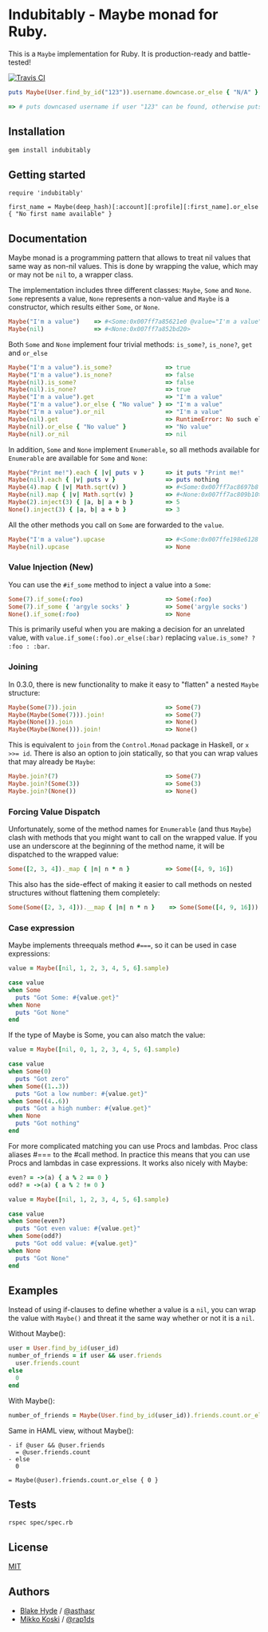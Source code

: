 # Indubitably - Maybe monad for Ruby.

This is a `Maybe` implementation for Ruby. It is production-ready and battle-tested!

[![Travis CI](https://travis-ci.org/asthasr/ruby-indubitably.svg?branch=master)](https://travis-ci.org/asthasr/ruby-indubitably)

```ruby
puts Maybe(User.find_by_id("123")).username.downcase.or_else { "N/A" }

=> # puts downcased username if user "123" can be found, otherwise puts "N/A"
```

## Installation

```ruby
gem install indubitably
```

## Getting started

```
require 'indubitably'

first_name = Maybe(deep_hash)[:account][:profile][:first_name].or_else { "No first name available" }
```

## Documentation

Maybe monad is a programming pattern that allows to treat nil values that same way as non-nil values. This is done by wrapping the value, which may or may not be `nil` to, a wrapper class.

The implementation includes three different classes: `Maybe`, `Some` and `None`. `Some` represents a value, `None` represents a non-value and `Maybe` is a constructor, which results either `Some`, or `None`.

```ruby
Maybe("I'm a value")    => #<Some:0x007ff7a85621e0 @value="I'm a value">
Maybe(nil)              => #<None:0x007ff7a852bd20>
```

Both `Some` and `None` implement four trivial methods: `is_some?`, `is_none?`, `get` and `or_else`

```ruby
Maybe("I'm a value").is_some?               => true
Maybe("I'm a value").is_none?               => false
Maybe(nil).is_some?                         => false
Maybe(nil).is_none?                         => true
Maybe("I'm a value").get                    => "I'm a value"
Maybe("I'm a value").or_else { "No value" } => "I'm a value"
Maybe("I'm a value").or_nil                 => "I'm a value"
Maybe(nil).get                              => RuntimeError: No such element
Maybe(nil).or_else { "No value" }           => "No value"
Maybe(nil).or_nil                           => nil
```

In addition, `Some` and `None` implement `Enumerable`, so all methods available for `Enumerable` are available for `Some` and `None`:

```ruby
Maybe("Print me!").each { |v| puts v }      => it puts "Print me!"
Maybe(nil).each { |v| puts v }              => puts nothing
Maybe(4).map { |v| Math.sqrt(v) }           => #<Some:0x007ff7ac8697b8 @value=2.0>
Maybe(nil).map { |v| Math.sqrt(v) }         => #<None:0x007ff7ac809b10>
Maybe(2).inject(3) { |a, b| a + b }         => 5
None().inject(3) { |a, b| a + b }           => 3
```

All the other methods you call on `Some` are forwarded to the `value`.

```ruby
Maybe("I'm a value").upcase                 => #<Some:0x007ffe198e6128 @value="I'M A VALUE">
Maybe(nil).upcase                           => None
```

### Value Injection **(New)**

You can use the `#if_some` method to inject a value into a `Some`:

```ruby
Some(7).if_some(:foo)                       => Some(:foo)
Some(7).if_some { 'argyle socks' }          => Some('argyle socks')
None().if_some(:foo)                        => None
```

This is primarily useful when you are making a decision for an unrelated value, with `value.if_some(:foo).or_else(:bar)` replacing `value.is_some? ? :foo : :bar`.

### Joining

In 0.3.0, there is new functionality to make it easy to "flatten" a nested `Maybe` structure:

```ruby
Maybe(Some(7)).join                         => Some(7)
Maybe(Maybe(Some(7))).join!                 => Some(7)
Maybe(None()).join                          => None()
Maybe(Maybe(None())).join!                  => None()
```

This is equivalent to `join` from the `Control.Monad` package in Haskell, or `x >>= id`. There is also an option to join statically, so that you can wrap values that may already be `Maybe`:

```ruby
Maybe.join?(7)                              => Some(7)
Maybe.join?(Some(3))                        => Some(3)
Maybe.join?(None())                         => None()
```

### Forcing Value Dispatch

Unfortunately, some of the method names for `Enumerable` (and thus `Maybe`) clash with methods that you might want to call on the wrapped value. If you use an underscore at the beginning of the method name, it will be dispatched to the wrapped value:

```ruby
Some([2, 3, 4])._map { |n| n * n }          => Some([4, 9, 16])
```

This also has the side-effect of making it easier to call methods on nested structures without flattening them completely:

```ruby
Some(Some([2, 3, 4])).__map { |n| n * n }    => Some(Some([4, 9, 16]))
```

### Case expression

Maybe implements threequals method `#===`, so it can be used in case expressions:

```ruby
value = Maybe([nil, 1, 2, 3, 4, 5, 6].sample)

case value
when Some
  puts "Got Some: #{value.get}"
when None
  puts "Got None"
end
```

If the type of Maybe is Some, you can also match the value:

```ruby
value = Maybe([nil, 0, 1, 2, 3, 4, 5, 6].sample)

case value
when Some(0)
  puts "Got zero"
when Some((1..3))
  puts "Got a low number: #{value.get}"
when Some((4..6))
  puts "Got a high number: #{value.get}"
when None
  puts "Got nothing"
end
```

For more complicated matching you can use Procs and lambdas. Proc class aliases #=== to the #call method. In practice this means that you can use Procs and lambdas in case expressions. It works also nicely with Maybe:

```ruby
even? = ->(a) { a % 2 == 0 }
odd? = ->(a) { a % 2 != 0 }

value = Maybe([nil, 1, 2, 3, 4, 5, 6].sample)

case value
when Some(even?)
  puts "Got even value: #{value.get}"
when Some(odd?)
  puts "Got odd value: #{value.get}"
when None
  puts "Got None"
end
```

## Examples

Instead of using if-clauses to define whether a value is a `nil`, you can wrap the value with `Maybe()` and threat it the same way whether or not it is a `nil`.

Without Maybe():

```ruby
user = User.find_by_id(user_id)
number_of_friends = if user && user.friends
  user.friends.count
else
  0
end
```

With Maybe():

```ruby
number_of_friends = Maybe(User.find_by_id(user_id)).friends.count.or_else { 0 }
```

Same in HAML view, without Maybe():

```haml
- if @user && @user.friends
  = @user.friends.count
- else
  0
```

```haml
= Maybe(@user).friends.count.or_else { 0 }
```

## Tests

`rspec spec/spec.rb`

## License

[MIT](LICENSE)

## Authors

* [Blake Hyde](https://github.com/asthasr) / [@asthasr](http://twitter.com/asthasr)
* [Mikko Koski](https://github.com/rap1ds) / [@rap1ds](http://twitter.com/rap1ds)
